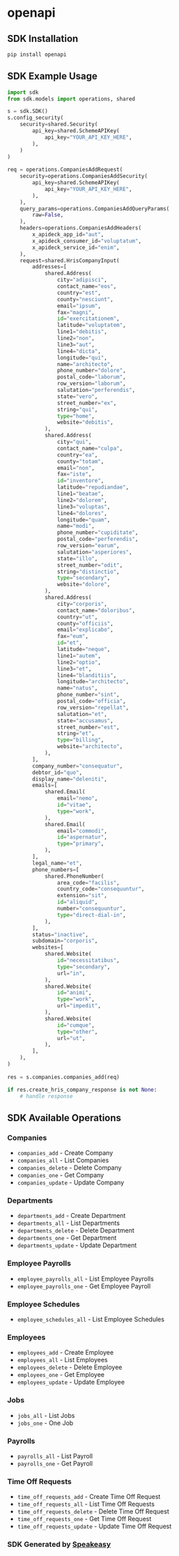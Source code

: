 # openapi

<!-- Start SDK Installation -->
## SDK Installation

```bash
pip install openapi
```
<!-- End SDK Installation -->

<!-- Start SDK Example Usage -->
## SDK Example Usage

```python
import sdk
from sdk.models import operations, shared

s = sdk.SDK()
s.config_security(
    security=shared.Security(
        api_key=shared.SchemeAPIKey(
            api_key="YOUR_API_KEY_HERE",
        ),
    )
)
    
req = operations.CompaniesAddRequest(
    security=operations.CompaniesAddSecurity(
        api_key=shared.SchemeAPIKey(
            api_key="YOUR_API_KEY_HERE",
        ),
    ),
    query_params=operations.CompaniesAddQueryParams(
        raw=False,
    ),
    headers=operations.CompaniesAddHeaders(
        x_apideck_app_id="aut",
        x_apideck_consumer_id="voluptatum",
        x_apideck_service_id="enim",
    ),
    request=shared.HrisCompanyInput(
        addresses=[
            shared.Address(
                city="adipisci",
                contact_name="eos",
                country="est",
                county="nesciunt",
                email="ipsum",
                fax="magni",
                id="exercitationem",
                latitude="voluptatem",
                line1="debitis",
                line2="non",
                line3="aut",
                line4="dicta",
                longitude="qui",
                name="architecto",
                phone_number="dolore",
                postal_code="laborum",
                row_version="laborum",
                salutation="perferendis",
                state="vero",
                street_number="ex",
                string="qui",
                type="home",
                website="debitis",
            ),
            shared.Address(
                city="qui",
                contact_name="culpa",
                country="ea",
                county="totam",
                email="non",
                fax="iste",
                id="inventore",
                latitude="repudiandae",
                line1="beatae",
                line2="dolorem",
                line3="voluptas",
                line4="dolores",
                longitude="quam",
                name="modi",
                phone_number="cupiditate",
                postal_code="perferendis",
                row_version="earum",
                salutation="asperiores",
                state="illo",
                street_number="odit",
                string="distinctio",
                type="secondary",
                website="dolore",
            ),
            shared.Address(
                city="corporis",
                contact_name="doloribus",
                country="ut",
                county="officiis",
                email="explicabo",
                fax="eum",
                id="et",
                latitude="neque",
                line1="autem",
                line2="optio",
                line3="et",
                line4="blanditiis",
                longitude="architecto",
                name="natus",
                phone_number="sint",
                postal_code="officia",
                row_version="repellat",
                salutation="et",
                state="accusamus",
                street_number="est",
                string="et",
                type="billing",
                website="architecto",
            ),
        ],
        company_number="consequatur",
        debtor_id="quo",
        display_name="deleniti",
        emails=[
            shared.Email(
                email="nemo",
                id="vitae",
                type="work",
            ),
            shared.Email(
                email="commodi",
                id="aspernatur",
                type="primary",
            ),
        ],
        legal_name="et",
        phone_numbers=[
            shared.PhoneNumber(
                area_code="facilis",
                country_code="consequuntur",
                extension="sit",
                id="aliquid",
                number="consequuntur",
                type="direct-dial-in",
            ),
        ],
        status="inactive",
        subdomain="corporis",
        websites=[
            shared.Website(
                id="necessitatibus",
                type="secondary",
                url="in",
            ),
            shared.Website(
                id="animi",
                type="work",
                url="impedit",
            ),
            shared.Website(
                id="cumque",
                type="other",
                url="ut",
            ),
        ],
    ),
)
    
res = s.companies.companies_add(req)

if res.create_hris_company_response is not None:
    # handle response
```
<!-- End SDK Example Usage -->

<!-- Start SDK Available Operations -->
## SDK Available Operations

### Companies

* `companies_add` - Create Company
* `companies_all` - List Companies
* `companies_delete` - Delete Company
* `companies_one` - Get Company
* `companies_update` - Update Company

### Departments

* `departments_add` - Create Department
* `departments_all` - List Departments
* `departments_delete` - Delete Department
* `departments_one` - Get Department
* `departments_update` - Update Department

### Employee Payrolls

* `employee_payrolls_all` - List Employee Payrolls
* `employee_payrolls_one` - Get Employee Payroll

### Employee Schedules

* `employee_schedules_all` - List Employee Schedules

### Employees

* `employees_add` - Create Employee
* `employees_all` - List Employees
* `employees_delete` - Delete Employee
* `employees_one` - Get Employee
* `employees_update` - Update Employee

### Jobs

* `jobs_all` - List Jobs
* `jobs_one` - One Job

### Payrolls

* `payrolls_all` - List Payroll
* `payrolls_one` - Get Payroll

### Time Off Requests

* `time_off_requests_add` - Create Time Off Request
* `time_off_requests_all` - List Time Off Requests
* `time_off_requests_delete` - Delete Time Off Request
* `time_off_requests_one` - Get Time Off Request
* `time_off_requests_update` - Update Time Off Request

<!-- End SDK Available Operations -->

### SDK Generated by [Speakeasy](https://docs.speakeasyapi.dev/docs/using-speakeasy/client-sdks)
